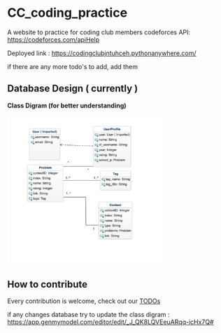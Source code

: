 # CC_coding_practice
A website to practice for coding club members
codeforces API: https://codeforces.com/apiHelp

Deployed link : https://codingclubjntuhceh.pythonanywhere.com/


if there are any more todo's to add, add them

## Database Design ( currently )

**Class Digram (for better understanding)**

<img src="/readmeImgs/class_diagram.png" width="70%">



## How to contribute
Every contribution is welcome, check out our [TODOs](https://github.com/Coding-Club-JNTUHCEH/CC_coding_practice/blob/main/CONTRIBUTING.md)
<br />


if any changes database try to update the class digram : https://app.genmymodel.com/editor/edit/_J_QK8LQVEeuARqq-icHx7Q#
